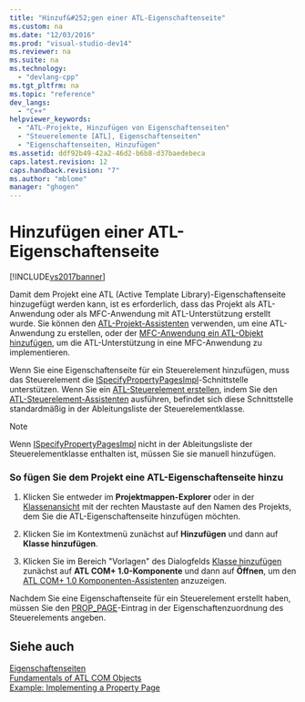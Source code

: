 ```yaml
---
title: "Hinzuf&#252;gen einer ATL-Eigenschaftenseite"
ms.custom: na
ms.date: "12/03/2016"
ms.prod: "visual-studio-dev14"
ms.reviewer: na
ms.suite: na
ms.technology: 
  - "devlang-cpp"
ms.tgt_pltfrm: na
ms.topic: "reference"
dev_langs: 
  - "C++"
helpviewer_keywords: 
  - "ATL-Projekte, Hinzufügen von Eigenschaftenseiten"
  - "Steuerelemente [ATL], Eigenschaftenseiten"
  - "Eigenschaftenseiten, Hinzufügen"
ms.assetid: ddf92b49-42a2-46d2-b6b8-d37baedebeca
caps.latest.revision: 12
caps.handback.revision: "7"
ms.author: "mblome"
manager: "ghogen"
---
```

# Hinzuf&#252;gen einer ATL-Eigenschaftenseite
[!INCLUDE[vs2017banner](../../assembler/inline/includes/vs2017banner.md)]

Damit dem Projekt eine ATL \(Active Template Library\)\-Eigenschaftenseite hinzugefügt werden kann, ist es erforderlich, dass das Projekt als ATL\-Anwendung oder als MFC\-Anwendung mit ATL\-Unterstützung erstellt wurde.  Sie können den [ATL\-Projekt\-Assistenten](../../atl/reference/atl-project-wizard.md) verwenden, um eine ATL\-Anwendung zu erstellen, oder der [MFC\-Anwendung ein ATL\-Objekt hinzufügen](../../mfc/reference/adding-atl-support-to-your-mfc-project.md), um die ATL\-Unterstützung in eine MFC\-Anwendung zu implementieren.  
  
 Wenn Sie eine Eigenschaftenseite für ein Steuerelement hinzufügen, muss das Steuerelement die [ISpecifyPropertyPagesImpl](../../atl/reference/ispecifypropertypagesimpl-class.md)\-Schnittstelle unterstützen.  Wenn Sie ein [ATL\-Steuerelement erstellen](../../atl/reference/adding-an-atl-control.md), indem Sie den [ATL\-Steuerelement\-Assistenten](../../atl/reference/atl-control-wizard.md) ausführen, befindet sich diese Schnittstelle standardmäßig in der Ableitungsliste der Steuerelementklasse.  
  
> [!NOTE]
>  Wenn [ISpecifyPropertyPagesImpl](../../atl/reference/ispecifypropertypagesimpl-class.md) nicht in der Ableitungsliste der Steuerelementklasse enthalten ist, müssen Sie sie manuell hinzufügen.  
  
### So fügen Sie dem Projekt eine ATL\-Eigenschaftenseite hinzu  
  
1.  Klicken Sie entweder im **Projektmappen\-Explorer** oder in der [Klassenansicht](assetId:///8d7430a9-3e33-454c-a9e1-a85e3d2db925) mit der rechten Maustaste auf den Namen des Projekts, dem Sie die ATL\-Eigenschaftenseite hinzufügen möchten.  
  
2.  Klicken Sie im Kontextmenü zunächst auf **Hinzufügen** und dann auf **Klasse hinzufügen**.  
  
3.  Klicken Sie im Bereich "Vorlagen" des Dialogfelds [Klasse hinzufügen](../../ide/add-class-dialog-box.md) zunächst auf **ATL COM\+ 1.0\-Komponente** und dann auf **Öffnen**, um den [ATL COM\+ 1.0 Komponenten\-Assistenten](../../atl/reference/atl-property-page-wizard.md) anzuzeigen.  
  
 Nachdem Sie eine Eigenschaftenseite für ein Steuerelement erstellt haben, müssen Sie den [PROP\_PAGE](../Topic/PROP_PAGE.md)\-Eintrag in der Eigenschaftenzuordnung des Steuerelements angeben.  
  
## Siehe auch  
 [Eigenschaftenseiten](../../atl/atl-com-property-pages.md)   
 [Fundamentals of ATL COM Objects](../../atl/fundamentals-of-atl-com-objects.md)   
 [Example: Implementing a Property Page](../../atl/example-implementing-a-property-page.md)